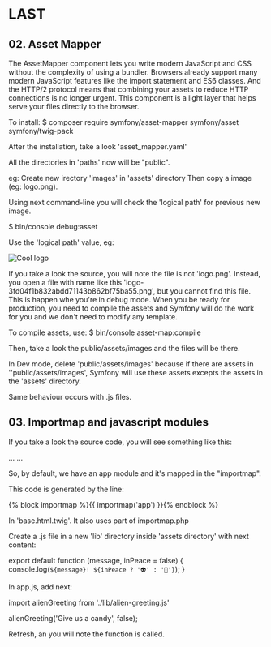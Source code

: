 # LAST #

## 02. Asset Mapper ##

The AssetMapper component lets you write modern JavaScript and CSS without the complexity of using a bundler. Browsers already support many modern JavaScript features like the import statement and ES6 classes. And the HTTP/2 protocol means that combining your assets to reduce HTTP connections is no longer urgent. This component is a light layer that helps serve your files directly to the browser.

To install:
$ composer require symfony/asset-mapper symfony/asset symfony/twig-pack

After the installation, take a look 'asset_mapper.yaml'

All the directories in 'paths' now will be "public".

eg:
Create new irectory 'images' in 'assets' directory Then copy a image (eg: logo.png).

Using next command-line you will check the 'logical path' for previous new image.

$ bin/console debug:asset

Use the 'logical path' value, eg:

<img src="{{ asset('images/logo.png')}}" alt="Cool logo" />

If you take a look the source, you will note the file is not 'logo.png'. Instead, you open a file with name like this  'logo-3fd04f1b832abdd71143b862bf75ba55.png', but you cannot find this file. This is happen whe you're in debug mode. When you be ready for production, you need to compile the assets and Symfony will do the work for you and we don't need to modify any template.

To compile assets, use:
$ bin/console asset-map:compile

Then, take a look the public/assets/images and the files will be there.

In Dev mode, delete 'public/assets/images' because if there are assets in ''public/assets/images', Symfony will use these assets excepts the assets in the 'assets' directory.

Same behaviour occurs with .js files. 

## 03. Importmap and javascript modules ##

If you take a look the source code, you will see something like this:

<head>
...
<script type="importmap">
{
    "imports": {
        "app": "/assets/app-6295ab64118d8ed1901a31420eb58692.js",
        "/assets/styles/app.css": "data:application/javascript,"
    }
}
</script>
<!-- ES Module Shims: Import maps polyfill for modules browsers without import maps support -->
<script async src="https://ga.jspm.io/npm:es-module-shims@1.8.0/dist/es-module-shims.js"></script>
<link rel="modulepreload" href="/assets/app-6295ab64118d8ed1901a31420eb58692.js">
<script type="module">import 'app';
</script>            
...
</head>

So, by default, we have an app module and it's mapped in the "importmap".

This code is generated by the line:

{% block importmap %}{{ importmap('app') }}{% endblock %}

In 'base.html.twig'. It also uses part of importmap.php

Create a .js file in a new 'lib' directory inside 'assets directory' with next content:

export default function (message, inPeace = false) {
    console.log(`${message}! ${inPeace ? '👽' : '👾'}`);
}

In app.js, add next:

import alienGreeting from './lib/alien-greeting.js'

alienGreeting('Give us a candy', false);

Refresh, an you will note the function is called.
